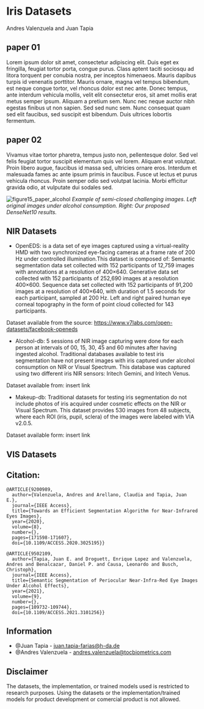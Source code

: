 # Iris Datasets

Andres Valenzuela and Juan Tapia

## paper 01

Lorem ipsum dolor sit amet, consectetur adipiscing elit. Duis eget ex fringilla, feugiat tortor porta, congue purus. Class aptent taciti sociosqu ad litora torquent per conubia nostra, per inceptos himenaeos. Mauris dapibus turpis id venenatis porttitor. Mauris ornare, magna vel tempus bibendum, est neque congue tortor, vel rhoncus dolor est nec ante. Donec tempus, ante interdum vehicula mollis, velit elit consectetur eros, sit amet mollis erat metus semper ipsum. Aliquam a pretium sem. Nunc nec neque auctor nibh egestas finibus ut non sapien. Sed sed nunc sem. Nunc consequat quam sed elit faucibus, sed suscipit est bibendum. Duis ultrices lobortis fermentum.

## paper 02

Vivamus vitae tortor pharetra, tempus justo non, pellentesque dolor. Sed vel felis feugiat tortor suscipit elementum quis vel lorem. Aliquam erat volutpat. Proin libero augue, faucibus id massa sed, ultricies ornare eros. Interdum et malesuada fames ac ante ipsum primis in faucibus. Fusce ut lectus et purus vehicula rhoncus. Proin semper odio sed volutpat lacinia. Morbi efficitur gravida odio, at vulputate dui sodales sed.


![figure15_paper_alcohol](https://user-images.githubusercontent.com/45126159/174738149-2bc36770-e9ec-4504-a4d2-836c947eed35.png)
<em>Example of semi-closed challenging images. Left original images under alcohol consumption. Right: Our proposed
DenseNet10 results.</em>


## NIR Datasets

- OpenEDS: is a data set of eye images captured using a virtual-reality HMD with two synchronized eye-facing cameras at a frame rate of 200 Hz under controlled illumination.This dataset is composed of: Semantic segmentation data set collected with 152 participants of 12,759 images with annotations at a resolution of 400×640. Generative data set collected with 152 participants of 252,690 images at a resolution 400×600. Sequence data set collected with 152 participants of 91,200 images at a resolution of 400×640, with duration of 1.5 seconds for each participant, sampled at 200 Hz. Left and right paired human eye corneal topography in the form of point cloud collected for 143 participants. 

Dataset available from the source: https://www.v7labs.com/open-datasets/facebook-openeds


- Alcohol-db: 5 sessions of NIR image capturing were done for each person at intervals of 00, 15, 30, 45 and 60 minutes after having ingested alcohol.
Traditional databases available to test iris segmentation have not present images with iris captured under alcohol consumption on NIR or Visual Spectrum. This database was captured using two different iris NIR sensors: Iritech Gemini, and Iritech Venus.

Dataset available from: insert link

- Makeup-db: Traditional datasets for testing iris segmentation do not include photos of iris acquired under cosmetic effects on the NIR or Visual Spectrum. This dataset provides 530 images from 48 subjects, where each ROI (iris, pupil, sclera) of the images were labeled with VIA v2.0.5.

Dataset available form: insert link




## VIS Datasets



## Citation:
```
@ARTICLE{9200989,
  author={Valenzuela, Andres and Arellano, Claudia and Tapia, Juan E.},
  journal={IEEE Access}, 
  title={Towards an Efficient Segmentation Algorithm for Near-Infrared Eyes Images}, 
  year={2020},
  volume={8},
  number={},
  pages={171598-171607},
  doi={10.1109/ACCESS.2020.3025195}}
```
```
@ARTICLE{9502109,
  author={Tapia, Juan E. and Droguett, Enrique Lopez and Valenzuela, Andres and Benalcazar, Daniel P. and Causa, Leonardo and Busch, Christoph},
  journal={IEEE Access}, 
  title={Semantic Segmentation of Periocular Near-Infra-Red Eye Images Under Alcohol Effects}, 
  year={2021},
  volume={9},
  number={},
  pages={109732-109744},
  doi={10.1109/ACCESS.2021.3101256}}
```


## Information
- @Juan Tapia - juan.tapia-farias@h-da.de
- @Andres Valenzuela - andres.valenzuela@tocbiometrics.com


## Disclaimer
The datasets, the implementation, or trained models used is restricted to research purposes. Using the datasets or the implementation/trained models for product development or comercial product is not allowed.
